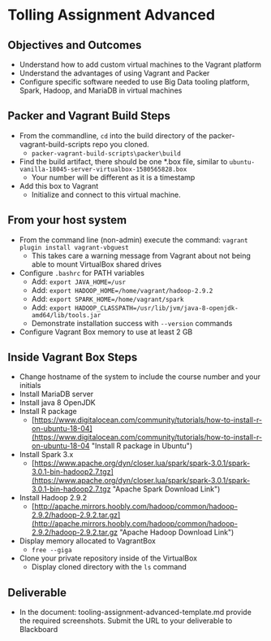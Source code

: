 # Tolling Assignment Advanced

## Objectives and Outcomes

* Understand how to add custom virtual machines to the Vagrant platform
* Understand the advantages of using Vagrant and Packer
* Configure specific software needed to use Big Data tooling platform, Spark, Hadoop, and MariaDB in virtual machines

## Packer and Vagrant Build Steps

* From the commandline, ```cd``` into the build directory of the packer-vagrant-build-scripts repo you cloned.
  * ```packer-vagrant-build-scripts\packer\build```
* Find the build artifact, there should be one *.box file, similar to ```ubuntu-vanilla-18045-server-virtualbox-1580565828.box```
  * Your number will be different as it is a timestamp
* Add this box to Vagrant
  * Initialize and connect to this virtual machine.

## From your host system

* From the command line (non-admin) execute the command: `vagrant plugin install vagrant-vbguest`
  * This takes care a warning message from Vagrant about not being able to mount VirtualBox shared drives
* Configure `.bashrc` for PATH variables
  * Add: `export JAVA_HOME=/usr`
  * Add: `export HADOOP_HOME=/home/vagrant/hadoop-2.9.2`
  * Add: `export SPARK_HOME=/home/vagrant/spark`
  * Add: ```export HADOOP_CLASSPATH=/usr/lib/jvm/java-8-openjdk-amd64/lib/tools.jar```
  * Demonstrate installation success with `--version` commands
* Configure Vagrant Box memory to use at least 2 GB

## Inside Vagrant Box Steps

* Change hostname of the system to include the course number and your initials
* Install MariaDB server
* Install java 8 OpenJDK
* Install R package
  * [https://www.digitalocean.com/community/tutorials/how-to-install-r-on-ubuntu-18-04](https://www.digitalocean.com/community/tutorials/how-to-install-r-on-ubuntu-18-04 "Install R package in Ubuntu")
* Install Spark 3.x
  * [https://www.apache.org/dyn/closer.lua/spark/spark-3.0.1/spark-3.0.1-bin-hadoop2.7.tgz](https://www.apache.org/dyn/closer.lua/spark/spark-3.0.1/spark-3.0.1-bin-hadoop2.7.tgz "Apache Spark Download Link")
* Install Hadoop 2.9.2
  * [http://apache.mirrors.hoobly.com/hadoop/common/hadoop-2.9.2/hadoop-2.9.2.tar.gz](http://apache.mirrors.hoobly.com/hadoop/common/hadoop-2.9.2/hadoop-2.9.2.tar.gz "Apache Hadoop Download Link")
* Display memory allocated to VagrantBox
  * ```free --giga```
* Clone your private repository inside of the VirtualBox
  * Display cloned directory with the `ls` command

## Deliverable

* In the document: tooling-assignment-advanced-template.md provide the required screenshots.  Submit the URL to your deliverable to Blackboard
  